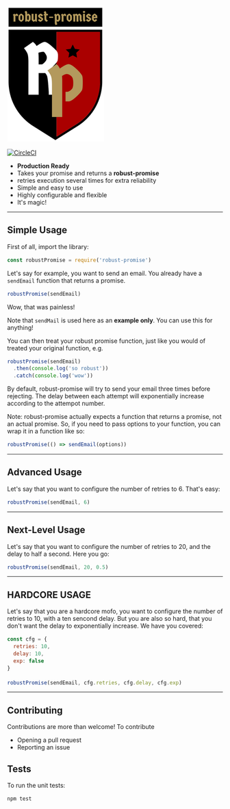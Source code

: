 <img src="https://raw.githubusercontent.com/NateDigital/robust-promise/master/doc/logo.png" />

[![CircleCI](https://circleci.com/gh/NateDigital/robust-promise.svg?style=svg)](https://circleci.com/gh/NateDigital/robust-promise)

 * **Production Ready**
 * Takes your promise and returns a **robust-promise**
 * retries execution several times for extra reliability
 * Simple and easy to use
 * Highly configurable and flexible
 * It's magic!

---

## Simple Usage

First of all, import the library:

```js
const robustPromise = require('robust-promise')
```

Let's say for example, you want to send an email. You already have a `sendEmail` function that returns a promise.


```js 
robustPromise(sendEmail)
```

Wow, that was painless!

Note that `sendMail` is used here as an **example only**. You can use this for anything!

You can then treat your robust promise function, just like you would of treated your original function, e.g.

```js 
robustPromise(sendEmail)
  .then(console.log('so robust'))
  .catch(console.log('wow'))
```

By default, robust-promise will try to send your email three times before rejecting. The delay between each attempt will exponentially increase according to the attempot number.

Note: robust-promise actually expects a function that returns a promise, not an actual promise. So, if you need to pass options to your function, you can wrap it in a function like so:

```js 
robustPromise(() => sendEmail(options))
```

---

## Advanced Usage

Let's say that you want to configure the number of retries to 6. That's easy:

```js 
robustPromise(sendEmail, 6)
```

---

## Next-Level Usage

Let's say that you want to configure the number of retries to 20, and the delay to half a second. Here you go:

```js 
robustPromise(sendEmail, 20, 0.5)
```

---

## HARDCORE USAGE

Let's say that you are a hardcore mofo, you want to configure the number of retries to 10, with a ten sencond delay. But you are also so hard, that you don't want the delay to exponentially increase. We have you covered:

```js 
const cfg = {
  retries: 10,
  delay: 10,
  exp: false
}

robustPromise(sendEmail, cfg.retries, cfg.delay, cfg.exp)
```

---

## Contributing

Contributions are more than welcome! To contribute

 - Opening a pull request
 - Reporting an issue


## Tests

To run the unit tests:

```
npm test
```
